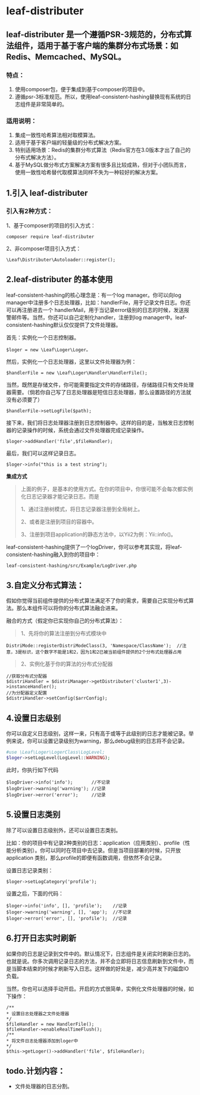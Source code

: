 # leaf-distributer## leaf-distributer 是一个遵循PSR-3规范的，分布式算法组件，适用于基于客户端的集群分布式场景：如Redis、Memcached、MySQL。### 特点：1. 使用composer包，便于集成到基于composer的项目中。2. 遵循psr-3标准规范。所以，使用leaf-consistent-hashing替换现有系统的日志组件是非常简单的。### 适用说明：1. 集成一致性哈希算法相对取模算法。2. 适用于基于客户端的轻量级的分布式解决方案。3. 特别适用场景：Redis的集群分布式算法（Redis官方在3.0版本才出了自己的分布式解决方法）。4. 基于MySQL做分布式方案解决方案有很多且比较成熟，但对于小团队而言，使用一致性哈希替代取模算法同样不失为一种较好的解决方案。## 1.引入 leaf-distributer### 引入有2种方式：1、基于composer的项目的引入方式：``` composer require leaf-distributer```2、非composer项目引入方式：``` \Leaf\Distributer\Autoloader::register();```## 2.leaf-distributer 的基本使用leaf-consistent-hashing的核心理念是：有一个log manager。你可以向log manager中注册多个日志处理器，比如：handlerFile，用于记录文件日志。你还可以再注册进去一个 handlerMail，用于当记录error级别的日志的时候，发送报警邮件等。当然，你还可以自己定制化handler，注册到log manager中。leaf-consistent-hashing默认仅仅提供了文件处理器。首先：实例化一个日志控制器。``` $loger = new \Leaf\Loger\Loger。```然后，实例化一个日志处理器，这里以文件处理器为例：``` $handlerFile = new \Leaf\Loger\Handler\HandlerFile();```当然，既然是存储文件，你可能需要指定文件的存储路径，存储路径只有文件处理器需要。（倘若你自己写了日志处理器是短信日志处理器，那么设置路径的方法就没有必须要了）``` $handlerFile->setLogFile($path);```接下来，我们将日志处理器注册到日志控制器中。这样的目的是，当触发日志控制器的记录操作的时候，系统会通过文件处理器完成记录操作。``` $loger->addHandler('file',$fileHandler);```最后，我们可以这样记录日志。``` $loger->info("this is a test string");```**集成方式**> 上面的例子，是基本的使用方式。在你的项目中，你很可能不会每次都实例化日志记录器才能记录日志。而是> > 1、通过注册树模式，将日志记录器注册到全局树上。> > 2、或者是注册到项目的容器中。> > 3、注册到项目application的静态方法中，以Yii2为例：Yii::info()。leaf-consistent-hashing提供了一个logDriver，你可以参考其实现，将leaf-consistent-hashing融入到你的项目中：``` leaf-consistent-hashing/src/Example/LogDriver.php```## 3.自定义分布式算法：假如你觉得当前组件提供的分布式算法满足不了你的需求，需要自己实现分布式算法。那么本组件可以将你的分布式算法融合进来。融合的方式（假定你已实现你自己的分布式算法）：> 1、先将你的算法注册到分布式模块中``` DistriMode::registerDistriModeClass(3, 'Namespace/ClassName');  //注意，3是标识，这个数字不能是1和2，因为1和2已被当前组件提供的2个分布式处理器占用```> 2、实例化基于你的算法的分布式分配器``` //获取分布式分配器$distriHandler = $distriManager->getDistributer('cluster1',3)->instanceHandler();//为分配器定义配置$distriHandler->setConfig($arrConfig);```## 4.设置日志级别你可以自定义日志级别，这样一来，只有高于或等于此级别的日志才能被记录。举例来说，你可以设置记录级别为warning，那么debug级别的日志将不会记录。``` php#use \Leaf\Loger\LogerClass\LogLevel;$loger->setLogLevel(LogLevel::WARNING);```此时，你执行如下代码``` $logDriver->info('info');		//不记录$logDriver->warning('warning');	//记录$logDriver->error('error');		//记录```## 5.设置日志类别除了可以设置日志级别外，还可以设置日志类别。比如：你的项目中有记录2种类别的日志：application（应用类别）、profile（性能分析类别）。你可以同时在项目中去记录。但是当项目部署的时候，只开放 application 类别，那么profile的即便有函数调用，但依然不会记录。设置日志记录类别：``` $loger->setLogCategory('profile');```设置之后，下面的代码：``` $loger->info('info', [], 'profile');	//记录$loger->warning('warning', [], 'app');	//不记录$loger->error('error', [], 'profile');	//记录```## 6.打开日志实时刷新如果你的日志是记录到文件中的。默认情况下，日志组件是关闭实时刷新日志的。也就是说。你多次调用记录日志的方法，并不会立即将日志信息刷新到文件中，而是当脚本结束的时候才刷新写入日志。这样做的好处是，减少高并发下的磁盘IO负载。当然，你也可以选择手动开启。开启的方式很简单，实例化文件处理器的时候，如下操作：``` /*** 设置日志处理器之文件处理器*/$fileHandler = new HandlerFile();$fileHandler->enableRealTimeFlush();/*** 将文件日志处理器添加到loger中*/$this->getLoger()->addHandler('file', $fileHandler);```## todo.计划内容：- 文件处理器的日志分割。